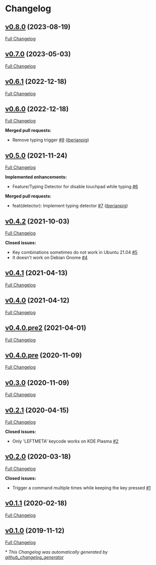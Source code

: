 # Changelog

## [v0.8.0](https://github.com/iberianpig/fusuma-plugin-keypress/tree/v0.8.0) (2023-08-19)

[Full Changelog](https://github.com/iberianpig/fusuma-plugin-keypress/compare/v0.7.0...v0.8.0)

## [v0.7.0](https://github.com/iberianpig/fusuma-plugin-keypress/tree/v0.7.0) (2023-05-03)

[Full Changelog](https://github.com/iberianpig/fusuma-plugin-keypress/compare/v0.6.1...v0.7.0)

## [v0.6.1](https://github.com/iberianpig/fusuma-plugin-keypress/tree/v0.6.1) (2022-12-18)

[Full Changelog](https://github.com/iberianpig/fusuma-plugin-keypress/compare/v0.6.0...v0.6.1)

## [v0.6.0](https://github.com/iberianpig/fusuma-plugin-keypress/tree/v0.6.0) (2022-12-18)

[Full Changelog](https://github.com/iberianpig/fusuma-plugin-keypress/compare/v0.5.0...v0.6.0)

**Merged pull requests:**

- Remove typing trigger [\#9](https://github.com/iberianpig/fusuma-plugin-keypress/pull/9) ([iberianpig](https://github.com/iberianpig))

## [v0.5.0](https://github.com/iberianpig/fusuma-plugin-keypress/tree/v0.5.0) (2021-11-24)

[Full Changelog](https://github.com/iberianpig/fusuma-plugin-keypress/compare/v0.4.2...v0.5.0)

**Implemented enhancements:**

- Feature/Typing Detector for disable touchpad while typing [\#6](https://github.com/iberianpig/fusuma-plugin-keypress/issues/6)

**Merged pull requests:**

- feat\(detector\): Implement typing detector [\#7](https://github.com/iberianpig/fusuma-plugin-keypress/pull/7) ([iberianpig](https://github.com/iberianpig))

## [v0.4.2](https://github.com/iberianpig/fusuma-plugin-keypress/tree/v0.4.2) (2021-10-03)

[Full Changelog](https://github.com/iberianpig/fusuma-plugin-keypress/compare/v0.4.1...v0.4.2)

**Closed issues:**

- Key combinations sometimes do not work in Ubuntu 21.04 [\#5](https://github.com/iberianpig/fusuma-plugin-keypress/issues/5)
- It doesn't work on Debian Gnome [\#4](https://github.com/iberianpig/fusuma-plugin-keypress/issues/4)

## [v0.4.1](https://github.com/iberianpig/fusuma-plugin-keypress/tree/v0.4.1) (2021-04-13)

[Full Changelog](https://github.com/iberianpig/fusuma-plugin-keypress/compare/v0.4.0...v0.4.1)

## [v0.4.0](https://github.com/iberianpig/fusuma-plugin-keypress/tree/v0.4.0) (2021-04-12)

[Full Changelog](https://github.com/iberianpig/fusuma-plugin-keypress/compare/v0.4.0.pre2...v0.4.0)

## [v0.4.0.pre2](https://github.com/iberianpig/fusuma-plugin-keypress/tree/v0.4.0.pre2) (2021-04-01)

[Full Changelog](https://github.com/iberianpig/fusuma-plugin-keypress/compare/v0.4.0.pre...v0.4.0.pre2)

## [v0.4.0.pre](https://github.com/iberianpig/fusuma-plugin-keypress/tree/v0.4.0.pre) (2020-11-09)

[Full Changelog](https://github.com/iberianpig/fusuma-plugin-keypress/compare/v0.3.0...v0.4.0.pre)

## [v0.3.0](https://github.com/iberianpig/fusuma-plugin-keypress/tree/v0.3.0) (2020-11-09)

[Full Changelog](https://github.com/iberianpig/fusuma-plugin-keypress/compare/v0.2.1...v0.3.0)

## [v0.2.1](https://github.com/iberianpig/fusuma-plugin-keypress/tree/v0.2.1) (2020-04-15)

[Full Changelog](https://github.com/iberianpig/fusuma-plugin-keypress/compare/v0.2.0...v0.2.1)

**Closed issues:**

- Only 'LEFTMETA' keycode works on KDE Plasma [\#2](https://github.com/iberianpig/fusuma-plugin-keypress/issues/2)

## [v0.2.0](https://github.com/iberianpig/fusuma-plugin-keypress/tree/v0.2.0) (2020-03-18)

[Full Changelog](https://github.com/iberianpig/fusuma-plugin-keypress/compare/v0.1.1...v0.2.0)

**Closed issues:**

- Trigger a command multiple times while keeping the key pressed [\#1](https://github.com/iberianpig/fusuma-plugin-keypress/issues/1)

## [v0.1.1](https://github.com/iberianpig/fusuma-plugin-keypress/tree/v0.1.1) (2020-02-18)

[Full Changelog](https://github.com/iberianpig/fusuma-plugin-keypress/compare/v0.1.0...v0.1.1)

## [v0.1.0](https://github.com/iberianpig/fusuma-plugin-keypress/tree/v0.1.0) (2019-11-12)

[Full Changelog](https://github.com/iberianpig/fusuma-plugin-keypress/compare/fb8d8ccfc3828e487607706335f670ae5392f08d...v0.1.0)



\* *This Changelog was automatically generated by [github_changelog_generator](https://github.com/github-changelog-generator/github-changelog-generator)*
